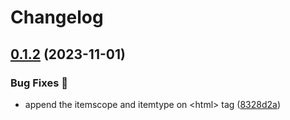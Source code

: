 # Changelog

## [0.1.2](https://github.com/hugomods/seo/compare/modules/schema-v0.1.1...modules/schema-v0.1.2) (2023-11-01)


### Bug Fixes 🐞

* append the itemscope and itemtype on &lt;html&gt; tag ([8328d2a](https://github.com/hugomods/seo/commit/8328d2a2a538948b0025448748a842a0747aa593))
